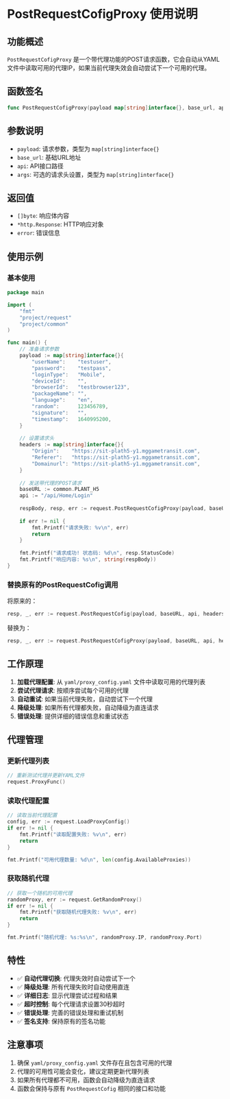 # PostRequestCofigProxy 使用说明

## 功能概述

`PostRequestCofigProxy` 是一个带代理功能的POST请求函数，它会自动从YAML文件中读取可用的代理IP，如果当前代理失效会自动尝试下一个可用的代理。

## 函数签名

```go
func PostRequestCofigProxy(payload map[string]interface{}, base_url, api string, args ...map[string]interface{}) ([]byte, *http.Response, error)
```

## 参数说明

- `payload`: 请求参数，类型为 `map[string]interface{}`
- `base_url`: 基础URL地址
- `api`: API接口路径
- `args`: 可选的请求头设置，类型为 `map[string]interface{}`

## 返回值

- `[]byte`: 响应体内容
- `*http.Response`: HTTP响应对象
- `error`: 错误信息

## 使用示例

### 基本使用

```go
package main

import (
    "fmt"
    "project/request"
    "project/common"
)

func main() {
    // 准备请求参数
    payload := map[string]interface{}{
        "userName":    "testuser",
        "password":    "testpass",
        "loginType":   "Mobile",
        "deviceId":    "",
        "browserId":   "testbrowser123",
        "packageName": "",
        "language":    "en",
        "random":      123456789,
        "signature":   "",
        "timestamp":   1640995200,
    }
    
    // 设置请求头
    headers := map[string]interface{}{
        "Origin":    "https://sit-plath5-y1.mggametransit.com",
        "Referer":   "https://sit-plath5-y1.mggametransit.com",
        "Domainurl": "https://sit-plath5-y1.mggametransit.com",
    }
    
    // 发送带代理的POST请求
    baseURL := common.PLANT_H5
    api := "/api/Home/Login"
    
    respBody, resp, err := request.PostRequestCofigProxy(payload, baseURL, api, headers)
    
    if err != nil {
        fmt.Printf("请求失败: %v\n", err)
        return
    }
    
    fmt.Printf("请求成功! 状态码: %d\n", resp.StatusCode)
    fmt.Printf("响应内容: %s\n", string(respBody))
}
```

### 替换原有的PostRequestCofig调用

将原来的：
```go
resp, _, err := request.PostRequestCofig(payload, baseURL, api, headers)
```

替换为：
```go
resp, _, err := request.PostRequestCofigProxy(payload, baseURL, api, headers)
```

## 工作原理

1. **加载代理配置**: 从 `yaml/proxy_config.yaml` 文件中读取可用的代理列表
2. **尝试代理请求**: 按顺序尝试每个可用的代理
3. **自动重试**: 如果当前代理失败，自动尝试下一个代理
4. **降级处理**: 如果所有代理都失败，自动降级为直连请求
5. **错误处理**: 提供详细的错误信息和重试状态

## 代理管理

### 更新代理列表

```go
// 重新测试代理并更新YAML文件
request.ProxyFunc()
```

### 读取代理配置

```go
// 读取当前代理配置
config, err := request.LoadProxyConfig()
if err != nil {
    fmt.Printf("读取配置失败: %v\n", err)
    return
}

fmt.Printf("可用代理数量: %d\n", len(config.AvailableProxies))
```

### 获取随机代理

```go
// 获取一个随机的可用代理
randomProxy, err := request.GetRandomProxy()
if err != nil {
    fmt.Printf("获取随机代理失败: %v\n", err)
    return
}

fmt.Printf("随机代理: %s:%s\n", randomProxy.IP, randomProxy.Port)
```

## 特性

- ✅ **自动代理切换**: 代理失效时自动尝试下一个
- ✅ **降级处理**: 所有代理失败时自动使用直连
- ✅ **详细日志**: 显示代理尝试过程和结果
- ✅ **超时控制**: 每个代理请求设置30秒超时
- ✅ **错误处理**: 完善的错误处理和重试机制
- ✅ **签名支持**: 保持原有的签名功能

## 注意事项

1. 确保 `yaml/proxy_config.yaml` 文件存在且包含可用的代理
2. 代理的可用性可能会变化，建议定期更新代理列表
3. 如果所有代理都不可用，函数会自动降级为直连请求
4. 函数会保持与原有 `PostRequestCofig` 相同的接口和功能



